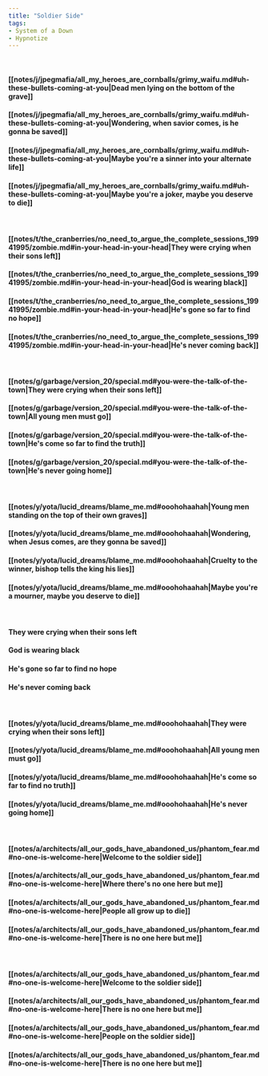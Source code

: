 ```yaml
---
title: "Soldier Side"
tags:
- System of a Down
- Hypnotize
---
```

&nbsp;
#### [[notes/j/jpegmafia/all_my_heroes_are_cornballs/grimy_waifu.md#uh-these-bullets-coming-at-you|Dead men lying on the bottom of the grave]]
#### [[notes/j/jpegmafia/all_my_heroes_are_cornballs/grimy_waifu.md#uh-these-bullets-coming-at-you|Wondering, when savior comes, is he gonna be saved]]
#### [[notes/j/jpegmafia/all_my_heroes_are_cornballs/grimy_waifu.md#uh-these-bullets-coming-at-you|Maybe you're a sinner into your alternate life]]
#### [[notes/j/jpegmafia/all_my_heroes_are_cornballs/grimy_waifu.md#uh-these-bullets-coming-at-you|Maybe you're a joker, maybe you deserve to die]]
&nbsp;
#### [[notes/t/the_cranberries/no_need_to_argue_the_complete_sessions_19941995/zombie.md#in-your-head-in-your-head|They were crying when their sons left]]
#### [[notes/t/the_cranberries/no_need_to_argue_the_complete_sessions_19941995/zombie.md#in-your-head-in-your-head|God is wearing black]]
#### [[notes/t/the_cranberries/no_need_to_argue_the_complete_sessions_19941995/zombie.md#in-your-head-in-your-head|He's gone so far to find no hope]]
#### [[notes/t/the_cranberries/no_need_to_argue_the_complete_sessions_19941995/zombie.md#in-your-head-in-your-head|He's never coming back]]
&nbsp;
#### [[notes/g/garbage/version_20/special.md#you-were-the-talk-of-the-town|They were crying when their sons left]]
#### [[notes/g/garbage/version_20/special.md#you-were-the-talk-of-the-town|All young men must go]]
#### [[notes/g/garbage/version_20/special.md#you-were-the-talk-of-the-town|He's come so far to find the truth]]
#### [[notes/g/garbage/version_20/special.md#you-were-the-talk-of-the-town|He's never going home]]
&nbsp;
#### [[notes/y/yota/lucid_dreams/blame_me.md#ooohohaahah|Young men standing on the top of their own graves]]
#### [[notes/y/yota/lucid_dreams/blame_me.md#ooohohaahah|Wondering, when Jesus comes, are they gonna be saved]]
#### [[notes/y/yota/lucid_dreams/blame_me.md#ooohohaahah|Cruelty to the winner, bishop tells the king his lies]]
#### [[notes/y/yota/lucid_dreams/blame_me.md#ooohohaahah|Maybe you're a mourner, maybe you deserve to die]]
&nbsp;
#### They were crying when their sons left
#### God is wearing black
#### He's gone so far to find no hope
#### He's never coming back
&nbsp;
#### [[notes/y/yota/lucid_dreams/blame_me.md#ooohohaahah|They were crying when their sons left]]
#### [[notes/y/yota/lucid_dreams/blame_me.md#ooohohaahah|All young men must go]]
#### [[notes/y/yota/lucid_dreams/blame_me.md#ooohohaahah|He's come so far to find no truth]]
#### [[notes/y/yota/lucid_dreams/blame_me.md#ooohohaahah|He's never going home]]
&nbsp;
#### [[notes/a/architects/all_our_gods_have_abandoned_us/phantom_fear.md#no-one-is-welcome-here|Welcome to the soldier side]]
#### [[notes/a/architects/all_our_gods_have_abandoned_us/phantom_fear.md#no-one-is-welcome-here|Where there's no one here but me]]
#### [[notes/a/architects/all_our_gods_have_abandoned_us/phantom_fear.md#no-one-is-welcome-here|People all grow up to die]]
#### [[notes/a/architects/all_our_gods_have_abandoned_us/phantom_fear.md#no-one-is-welcome-here|There is no one here but me]]
&nbsp;
#### [[notes/a/architects/all_our_gods_have_abandoned_us/phantom_fear.md#no-one-is-welcome-here|Welcome to the soldier side]]
#### [[notes/a/architects/all_our_gods_have_abandoned_us/phantom_fear.md#no-one-is-welcome-here|There is no one here but me]]
#### [[notes/a/architects/all_our_gods_have_abandoned_us/phantom_fear.md#no-one-is-welcome-here|People on the soldier side]]
#### [[notes/a/architects/all_our_gods_have_abandoned_us/phantom_fear.md#no-one-is-welcome-here|There is no one here but me]]
